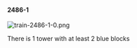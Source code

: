 #### 2486-1
![train-2486-1-0.png](https://github.com/lil-lab/nlvr/raw/master/nlvr/train/images/76/train-2486-1-0.png "train-2486-1-0.png")

There is 1 tower with at least 2 blue blocks